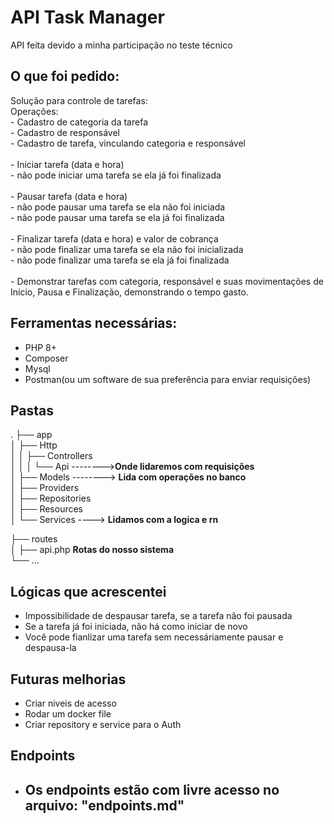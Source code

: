 
# API Task Manager

API feita devido a minha participação no teste técnico


## O que foi pedido:

Solução para controle de tarefas:\
Operações: \
    - Cadastro de categoria da tarefa\
    - Cadastro de responsável\
    - Cadastro de tarefa, vinculando categoria e responsável\
    \
    - Iniciar tarefa (data e hora)\
    - não pode iniciar uma tarefa se ela já foi finalizada\
    \
    - Pausar tarefa (data e hora)\
        - não pode pausar uma tarefa se ela não foi iniciada\
        - não pode pausar uma tarefa se ela já foi finalizada\
        \
    - Finalizar tarefa (data e hora) e valor de cobrança\
        - não pode finalizar uma tarefa se ela não foi inicializada\
        - não pode finalizar uma tarefa se ela já foi finalizada\
        \
    - Demonstrar tarefas com categoria, responsável e suas movimentações de Início, Pausa e Finalização, demonstrando o tempo gasto.

## Ferramentas necessárias:

- PHP 8+ 
- Composer
- Mysql 
- Postman(ou um software de sua preferência para enviar requisições)

## Pastas
.
├── app                            
│   ├── Http             
│   │   ├── Controllers  
│   │   │   └── Api -------->**Onde lidaremos com requisições**\
│   ├── Models --------> **Lida com operações no banco**          
│   ├── Providers        
│   ├── Repositories   
│   ├── Resources        
│   └── Services  ----> **Lidamos com a logica e rn**       
   

├── routes                   
│   ├── api.php     **Rotas do nosso sistema**               
└── ...

## Lógicas que acrescentei 
- Impossibilidade de despausar tarefa, se a tarefa não foi pausada
- Se a tarefa já foi iniciada, não há como iniciar de novo 
- Você pode fianlizar uma tarefa sem necessáriamente pausar e despausa-la 

## Futuras melhorias 
- Criar niveis de acesso
- Rodar um docker file 
- Criar repository e service para o Auth

## Endpoints 
- Os endpoints estão com livre acesso  no arquivo: "endpoints.md"
    - 
    


